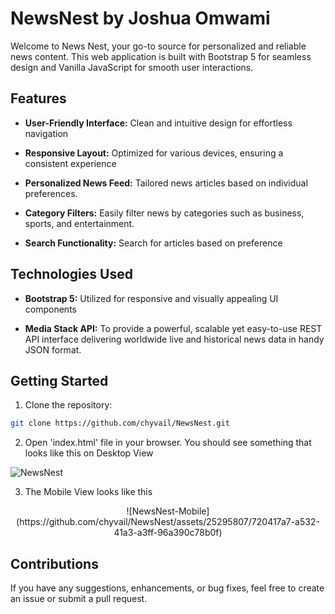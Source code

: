 # NewsNest by Joshua Omwami

Welcome to News Nest, your go-to source for personalized and reliable news content. This web application is built with Bootstrap 5 for seamless design and Vanilla JavaScript for smooth user interactions.

## Features

- **User-Friendly Interface:** Clean and intuitive design for effortless navigation

- **Responsive Layout:** Optimized for various devices, ensuring a consistent experience

- **Personalized News Feed:** Tailored news articles based on individual preferences.

- **Category Filters:** Easily filter news by categories such as business, sports, and entertainment.

- **Search Functionality:** Search for articles based on preference

## Technologies Used

- **Bootstrap 5:** Utilized for responsive and visually appealing UI components

- **Media Stack API:** To provide a powerful, scalable yet easy-to-use REST API interface delivering worldwide live and historical news data in handy JSON format.

## Getting Started

1. Clone the repository:

```sh
git clone https://github.com/chyvail/NewsNest.git
```

2. Open 'index.html' file in your browser. You should see something that looks like this on Desktop View

![NewsNest](https://github.com/chyvail/NewsNest/assets/25295807/70378964-95c3-4bc8-9ba3-c8a9e2374775)

3. The Mobile View looks like this

<p align="center" width="100%">
    ![NewsNest-Mobile](https://github.com/chyvail/NewsNest/assets/25295807/720417a7-a532-41a3-a3ff-96a390c78b0f)
</p>

## Contributions

If you have any suggestions, enhancements, or bug fixes, feel free to create an issue or submit a pull request.
